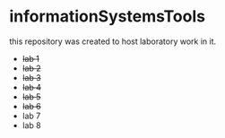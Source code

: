 # informationSystemsTools
this repository was created to host laboratory work in it.

* ~~lab 1~~
* ~~lab 2~~
* ~~lab 3~~
* ~~lab 4~~
* ~~lab 5~~
* ~~lab 6~~
* lab 7
* lab 8


